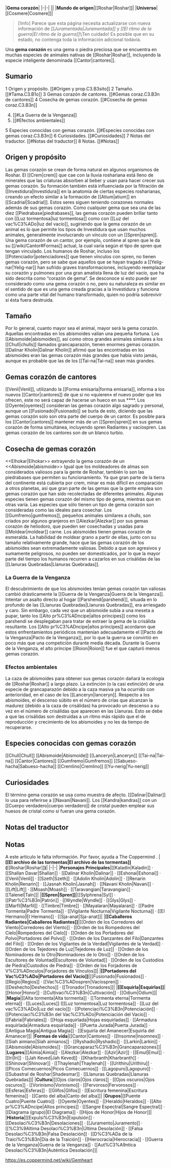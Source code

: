 

|**Gema corazón**|
|-|-|
||
|**Mundo de origen**|[[Roshar\|Roshar]]|
|**Universo**|[[Cosmere\|Cosmere]]|

> [!info] Parece que esta página necesita actualizarse con nueva información de *[[Juramentada\|Juramentada]]* y *[[El ritmo de la guerra\|El ritmo de la guerra]]*!¡Ten cuidado! Es posible que en su estado, no contenga toda la información adicional todavía.

Una **gema corazón** es una gema o piedra preciosa que se encuentra en muchas especies de animales nativas de [[Roshar\|Roshar]], incluyendo la especie inteligente denominada [[Cantor\|cantores]].

## Sumario

1 Origen y propósito. [[#Origen y prop.C3.B3sito]] 
2 Tamaño. [[#Tama.C3.B1o]] 
3 Gemas corazón de cantores. [[#Gemas coraz.C3.B3n de cantores]] 
4 Cosecha de gemas corazón. [[#Cosecha de gemas coraz.C3.B3n]] 

4. [[#La Guerra de la Venganza]] 
4. [[#Efectos ambientales]] 


5 Especies conocidas con gemas corazón. [[#Especies conocidas con gemas coraz.C3.B3n]] 
6 Curiosidades. [[#Curiosidades]] 
7 Notas del traductor. [[#Notas del traductor]] 
8 Notas. [[#Notas]] 


## Origen y propósito
Las gemas corazón se crean de forma natural en algunos organismos de Roshar. El [[Crem\|crem]] que cae con la lluvia roshariana está lleno de minerales que las criaturas absorben al beber y usan para hacer crecer sus gemas corazón. Su formación también está influenciada por la filtración de [[Investidura\|Investidura]] en la anatomía de ciertas especies rosharianas, creando un efecto similar a la formación de [[Atium\|atium]] en [[Scadrial\|Scadrial]]. Estos seres siguen teniendo corazones normales además de sus gemas corazón.
Como cualquier gema que sea una de las diez [[Piedrabase\|piedrabases]], las gemas corazón pueden brillar tanto con [[Luz tormentosa\|luz tormentosa]] como con [[Luz del vac%C3%ADo\|luz del vacío]], sugiriendo que la gema corazón de un animal es lo que permite los tipos de Investidura que usan muchos animales, generalmente involucrando un vínculo con un [[Spren\|spren]]. Una gema corazón de un cantor, por ejemplo, contiene al spren que le da su [[/wiki/Cantor#Formas]] actual, la cual varía según el tipo de spren que tengan vinculado.
Los humanos de Roshar, incluso los [[Potenciador\|potenciadores]] que tienen vínculos con spren, no tienen gemas corazón, pero se sabe que aquellos que se hayan tragado a [[Yelig-nar\|Yelig-nar]] han sufrido graves transformaciones, incluyendo reemplazar su corazón y pulmones por una gran amatista llena de luz del vacío, que ha sido descrita como “corazón de gema”. Se desconoce si esto puede ser considerado como una gema corazón o no, pero su naturaleza es similar en el sentido de que es una gema creada gracias a la Investidura y funciona como una parte vital del humano transformado, quien no podría sobrevivir si ésta fuera destruida.

## Tamaño
Por lo general, cuanto mayor sea el animal, mayor será la gema corazón. Aquellas encontradas en los abismoides valían una pequeña fortuna. Los [[Abismoide\|abismoides]], así como otros grandes animales similares a los [[Chull\|chulls]] llamados grancaparazón, tienen enormes gemas corazón. [[Dalinar Kholin\|Dalinar Kholin]] afirmó que las encontradas en los abismoides eran las gemas corazón más grandes que había visto jamás, aunque es probable que las de los [[Tai-na\|Tai-na]] sean más grandes.

## Gemas corazón de cantores
[[Venli\|Venli]], utilizando la [[Forma emisaria\|forma emisaria]], informa a los nuevos [[Cantor\|cantores]] de que si no «quieren» el nuevo poder que les ofrecen, este no será capaz de hacerse un hueco en sus ****.
Los [[Oyente\|oyentes]] consideran las gemas corazón algo sagrado y personal, aunque un [[Fusionado\|Fusionado]] se burla de esto, diciendo que las gemas corazón solo son otra parte del cuerpo de un cantor.
Es posible para los [[Cantor\|cantores]] mantener más de un [[Spren\|spren]] en sus gemas corazón de forma simultánea, incluyendo spren Radiantes y vacíospren.
Las gemas corazón de los cantores son de un blanco turbio.

## Cosecha de gemas corazón
  <<Elhokar\|Elhokar>> extrayendo la gema corazón de un <<Abismoide\|abismoide>>
Igual que los moldeadores de almas son considerados valiosos para la gente de Roshar, también lo son las piedrabases que permiten su funcionamiento. Ya que gran parte de la tierra del continente está cubierta por crem, minar es más difícil en comparación a otros planetas, así que gran parte de las gemas que la gente emplea son gemas corazón que han sido recolectadas de diferentes animales.
Algunas especies tienen gemas corazón del mismo tipo de gema, mientras que en otras varía. Las especies que sólo tienen un tipo de gema corazón son consideradas como las ideales para cosechar.
Los [[Gumfremo\|gumfremos]], pequeños animales similares a chulls, son criados por algunos granjeros en [[Alezkar\|Alezkar]] por sus gemas corazón de heliodoro, que pueden ser cosechadas y usadas para [[Moldear\|moldear]] carne.
Los abismoides tienen gemas corazón de esmeralda. La habilidad de moldear grano a partir de ellas, junto con su tamaño relativamente grande, hace que las gemas corazón de los abismoides sean extremadamente valiosas. Debido a que son agresivos y sumamente peligrosos, no pueden ser domesticados, por lo que la mayor parte del tiempo los humanos recurren a cazarlos en sus crisálidas de las [[Llanuras Quebradas\|Llanuras Quebradas]].

### La Guerra de la Venganza
El descubrimiento de que los abismoides tenían gemas corazón tan valiosas cambió drásticamente la [[Guerra de la Venganza\|Guerra de la Venganza]]. Intentar un asalto directo al hogar [[Parshendi\|parshendi]], situada en lo profundo de las [[Llanuras Quebradas\|Llanuras Quebradas]], era arriesgado y caro. Sin embargo, cada vez que un abismoide subía a una meseta a pupar, tanto los [[Alto pr%C3%ADncipe\|altos príncipes]] como los parshendi se desplegaban para tratar de extraer la gema de la crisálida resultante. Los [[Alto pr%C3%ADncipe\|altos príncipes]] acordaron que estos enfrentamientos periódicos mantenían adecuadamente el [[Pacto de la Venganza\|Pacto de la Venganza]], por lo que la guerra se convirtió en poco más que una competición durante media década.
Durante la Guerra de la Venganza, el alto príncipe [[Roion\|Roion]] fue el que capturó menos gemas corazón.

### Efectos ambientales
La caza de abismoides para obtener sus gemas corazón dañará la ecología de [[Roshar\|Roshar]] a largo plazo. La extinción (o la casi extinción) de una especie de grancaparazón debido a la caza masiva ya ha ocurrido con anterioridad, en el caso de los [[Lanceryn\|lanceryn]]. Respecto a los abismoides, el descenso súbito en el número de crías que alcanzan la madurez (debido a la caza de crisálidas) ha provocado un descenso a su vez en el número de crisálidas que aparecen en las Llanuras. Esto se debe a que las crisálidas son destruidas a un ritmo más rápido que el de reproducción y crecimiento de los abismoides y no les da tiempo de recuperarse.

## Especies conocidas con gemas corazón

[[Chull\|Chull]]
[[Abismoide\|Abismoide]]
[[Lanceryn\|Lanceryn]]
[[Tai-na\|Tai-na]]
[[Cantor\|Cantores]]
[[Gumfremo\|Gumfremos]]
[[Sabueso-hacha\|Sabueso-hacha]]
[[Cremlino\|Cremlino]]
[[Yu-nerig\|Yu-nerig]]

## Curiosidades
El término gema corazón se usa como muestra de afecto. [[Dalinar\|Dalinar]] lo usa para referirse a [[Navani\|Navani]].
Los [[Kandra\|kandras]] con un [[Cuerpo verdadero\|cuerpo verdadero]] de cristal pueden emplear sus huesos de cristal como si fueran una gema corazón.
## Notas del traductor

## Notas

A este artículo le falta información. Por favor, ayuda a The Coppermind .
|**[[El archivo de las tormentas\|El archivo de las tormentas]] (**[[Roshar\|Roshar]]**)**|
|-|-|
|**Personajes Principales**|[[Kaladin\|Kaladin]] · [[Shallan Davar\|Shallan]] · [[Dalinar Kholin\|Dalinar]] · [[Eshonai\|Eshonai]] · [[Venli\|Venli]] · [[Szeth\|Szeth]] · [[Adolin Kholin\|Adolin]] · [[Renarin Kholin\|Renarin]] · [[Jasnah Kholin\|Jasnah]] · [[Navani Kholin\|Navani]] · [[Lift\|Lift]] · [[Moash\|Moash]] · [[Taravangian\|Taravangian]] · [[Talenel\|Taln]]|
|**[[Spren\|Spren]]**|[[Sylphrena\|Syl]] · [[Patr%C3%B3n\|Patrón]] · [[Wyndle\|Wyndle]] · [[Glys\|Glys]] · [[Marfil\|Marfil]] · [[Timbre\|Timbre]] · [[Mayalaran\|Mayalaran]] · [[Padre Tormenta\|Padre Tormenta]] · [[Vigilante Nocturna\|Vigilante Nocturna]] · [[El Hermano\|El Hermano]] · [[Sja-anat\|Sja-anat]]|
|**[[Caballeros Radiantes\|Caballeros Radiantes]]**|[[Orden de los Corredores del Viento\|Corredores del Viento]] · [[Orden de los Rompedores del Cielo\|Rompedores del Cielo]] · [[Orden de los Portadores del Polvo\|Portadores del Polvo]] · [[Orden de los Danzantes del Filo\|Danzantes del Filo]] · [[Orden de los Vigilantes de la Verdad\|Vigilantes de la Verdad]] · [[Orden de los Tejedores de Luz\|Tejedores de Luz]] · [[Orden de los Nominadores de lo Otro\|Nominadores de lo Otro]] · [[Orden de los Escultores de Voluntad\|Escultores de Voluntad]] · [[Orden de los Custodios de Piedra\|Custodios de Piedra]] · [[Orden de los Forjadores de V%C3%ADnculos\|Forjadores de Vínculos]]|
|**[[Portadores del Vac%C3%ADo\|Portadores del Vacío]]**|[[Fusionado\|Fusionados]] · [[Regio\|Regios]] · [[Vac%C3%ADospren\|Vacíospren]] · [[Deshecho\|Deshechos]] · [[Tronador\|Tronadores]]|
|**[[Esquirla\|Esquirlas]]**|[[Honor\|Honor]] · [[Cultivaci%C3%B3n\|Cultivación]] · [[Odium\|Odium]]|
|**Magia**|[[Alta tormenta\|Alta tormenta]] · [[Tormenta eterna\|Tormenta eterna]] · [[Luces\|Luces]] ([[Luz tormentosa\|Luz tormentosa]] · [[Luz del vac%C3%ADo\|Luz del vacío]]) · [[Potenciaci%C3%B3n\|Potenciación]] · [[Potenciaci%C3%B3n del Vac%C3%ADo\|Potenciación del Vacío]] · [[Fabrial\|Fabriales]] · [[Hoja esquirlada\|Hojas esquirladas]] · [[Armadura esquirlada\|Armadura esquirlada]] · [[Puerta Jurada\|Puerta Jurada]] · [[Antigua Magia\|Antigua Magia]] · [[Esquirla del Amanecer\|Esquirla del Amanecer]]|
|**Formas de vida**|[[Cantor\|Cantores]] · [[Insomne\|Insomnes]] · [[Siah aimiano\|Siah aimianos]] · [[Ryshadio\|Ryshadio]] · [[Larkin\|Larkin]] · [[Abismoide\|Abismoides]] · [[Grancaparaz%C3%B3n\|Grancaparazones]]|
|**Lugares**|[[Aimia\|Aimia]] · [[Alezkar\|Alezkar]] · [[Azir\|Azir]] · [[Emul\|Emul]] · [[Iri\|Iri]] · [[Jah Keved\|Jah Keved]] · [[Kharbranth\|Kharbranth]] · [[Shinovar\|Shinovar]] · [[Thaylenah\|Thaylenah]] · [[Urithiru\|Urithiru]] · [[Picos Comecuernos\|Picos Comecuernos]] · [[Lagopuro\|Lagopuro]] · [[Subastral de Roshar\|Shadesmar]] · [[Llanuras Quebradas\|Llanuras Quebradas]]|
|**Cultura**|[[Ojos claros\|Ojos claros]] · [[Ojos oscuros\|Ojos oscuros]] · [[Vorinismo\|Vorinismo]] · [[Fervoroso\|Fervorosos]] · [[Esferas\|Esferas]] · [[Glifos\|Glifos]] · [[Escritura femenina\|Escritura femenina]] · [[Canto del alba\|Canto del alba]]|
|**Grupos**|[[Puente Cuatro\|Puente Cuatro]] · [[Oyente\|Oyentes]] · [[Heraldo\|Heraldos]] · [[Alto pr%C3%ADncipe\|Altos príncipes]] · [[Sangre Espectral\|Sangre Espectral]] · [[Diagrama (grupo)\|El Diagrama]] · [[Hijos de Honor\|Hijos de Honor]]|
|**Historia**|[[Expulsi%C3%B3n\|Expulsión]] · [[Desolaci%C3%B3n\|Desolaciones]] · [[Juramento\|Juramento]] · [[%C3%9Altima Desolaci%C3%B3n\|Última Desolación]] · [[Falsa Desolaci%C3%B3n\|Falsa Desolación]] · [[D%C3%ADa de la Traici%C3%B3n\|Día de la Traición]] · [[Hierocracia\|Hierocracia]] · [[Guerra de la Venganza\|Guerra de la Venganza]] · [[Aut%C3%A9ntica Desolaci%C3%B3n\|Auténtica Desolación]]|



https://es.coppermind.net/wiki/Gemheart